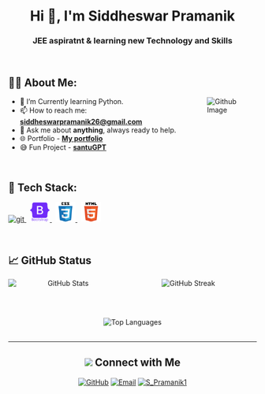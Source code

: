 <h1 align="center">Hi 👋, I'm Siddheswar Pramanik</h1>
<h3 align="center"> JEE aspiratnt & learning new Technology and Skills  </h3>
<br/>

## 👩‍💻 About Me:

<img width="20%" align="right" alt="Github Image" src="https://media.giphy.com/media/iIGT8Y1rOYhBpdHh1C/giphy.gif" />

- 🌱 I’m Currently learning Python. 
- 📫 How to reach me: **[siddheswarpramanik26@gmail.com](mailto:[siddheswarpramanik26@gmail.com?subject=[GitHub]%20)**
- 💬 Ask me about **anything**, always ready to help.
- 🌐 Portfolio - **[My portfolio](https://santupramanik.github.io/Santu/)**
- 😅 Fun Project - **[santuGPT](https://santugpt.onrebder.com)**
  

<br/>

## 🚀 Tech Stack:

<p align="left">  
  <a href="https://git-scm.com/" target="_blank"> 
    <img src="https://www.vectorlogo.zone/logos/git-scm/git-scm-icon.svg" alt="git" width="40" height="40"/> 
  </a>&nbsp
  <a href="https://getbootstrap.com" target="_blank"> 
    <img src="https://raw.githubusercontent.com/devicons/devicon/master/icons/bootstrap/bootstrap-plain-wordmark.svg" alt="bootstrap" width="40" height="40"/> 
  </a>&nbsp
  <a href="https://www.w3schools.com/css/" target="_blank"> 
    <img src="https://raw.githubusercontent.com/devicons/devicon/master/icons/css3/css3-original-wordmark.svg" alt="css3" width="40" height="40"/> 
  </a>&nbsp
  <a href="https://www.w3.org/html/" target="_blank"> 
    <img src="https://raw.githubusercontent.com/devicons/devicon/master/icons/html5/html5-original-wordmark.svg" alt="html5" width="40" height="40"/> 
  </a>
</p>

</br>

## 📈 GitHub Status

<div align="center">

  <img align="left" width="45%" src="https://github-readme-stats.vercel.app/api?username=Santupramanik&show_icons=true&theme=light" alt="GitHub Stats">
  
  <img width="45%" src="http://github-readme-streak-stats.herokuapp.com?user=Santupramanik&theme=light&hide_border=true" alt="GitHub Streak">
  
  <br><br>

  <img src="https://github-readme-stats.vercel.app/api/top-langs/?username=Santupramanik&layout=compact&theme=light" alt="Top Languages">

</div>

<br>

---

<div align="center">

## <img src="https://github.com/TheDudeThatCode/TheDudeThatCode/blob/master/Assets/Handshake.gif" height="32px"> Connect with Me

<p align="center">
<a href="https://github.com/Santupramanik" target="blank"><img align="center" src="https://raw.githubusercontent.com/rahuldkjain/github-profile-readme-generator/master/src/images/icons/Social/github.svg" alt="GitHub" height="30" width="40" /></a>
<a href="mailto:siddheswarpramanik26@gmail.com" target="blank"><img align="center" src="https://raw.githubusercontent.com/rahuldkjain/github-profile-readme-generator/master/src/images/icons/Social/google.svg" alt="Email" height="30" width="40" /></a>
  <a href="https://www.instagram.com/s_pramanik1/" target="blank"><img align="center" src="https://raw.githubusercontent.com/rahuldkjain/github-profile-readme-generator/master/src/images/icons/Social/instagram.svg" alt="S_Pramanik1" height="30" width="40" /></a>
</p>

</div>


<!--## 📊 Metrics
<!--<div align="center">

<!--![Metrics](https://github.com/AP-XD/AP-XD/blob/main/github-metrics.svg)</div>

<br>
